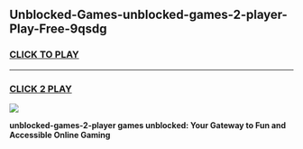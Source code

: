 
## Unblocked-Games-unblocked-games-2-player-Play-Free-9qsdg
<h3>
<a href="https://premium76.site?title=unblocked-games-2-player&ref=17A">CLICK TO PLAY</a></h3>
<hr>

<h3>
<a href="https://premium76.site?title=unblocked-games-2-player&ref=17A">CLICK 2 PLAY</a>
  
</h3>

<a href="https://premium76.site?title=unblocked-games-2-player&ref=17A"><img src="https://clearcache.store/games.png"></a>


**unblocked-games-2-player games unblocked: Your Gateway to Fun and Accessible Online Gaming**
